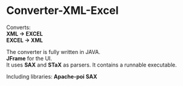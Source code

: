 # Converter-XML-Excel

Converts:  
**XML -> EXCEL**  
**EXCEL -> XML**  
  
The converter is fully written in JAVA.  
**JFrame** for the UI.  
It uses **SAX** and **STaX** as parsers. 
It contains a runnable executable.

Including libraries: 
**Apache-poi**
**SAX**
